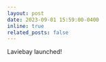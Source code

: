 ```yaml
---
layout: post
date: 2023-09-01 15:59:00-0400
inline: true
related_posts: false
---
```


Laviebay launched!
